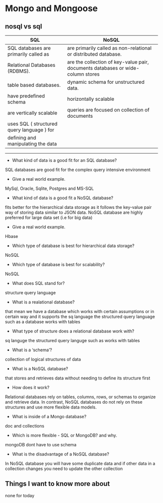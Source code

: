 # Mongo and Mongoose

## nosql vs sql

   **SQL**                                         |   **NoSQL**
---------------------------------------------------|--------------------------------------------------
SQL databases are primarily called as              |are primarily called as non-relational or distributed database.
Relational Databases (RDBMS).                      | are the collection of key-value pair, documents databases or wide-column stores    |-----------------------------------------------------------------------------------------------------
table based databases.                             | dynamic schema for unstructured data.
have predefined schema                             | horizontally scalable
are vertically scalable                            | queries are focused on collection of documents
uses SQL ( structured query language ) for         |
defining and manipulating the data                 |
--------------------------------------------------------------------------------------------------------

* What kind of data is a good fit for an SQL database?

 SQL databases are good fit for the complex query intensive environment

* Give a real world example.

MySql, Oracle, Sqlite, Postgres and MS-SQL

* What kind of data is a good fit a NoSQL database?

 fits better for the hierarchical data storage as it follows the key-value pair way of storing data similar to JSON data. NoSQL database are highly preferred for large data set (i.e for big data)

* Give a real world example.

Hbase

* Which type of database is best for hierarchical data storage?

NoSQL

* Which type of database is best for scalability?

NoSQL

* What does SQL stand for?

structure query language

* What is a realational database?

that mean we have a database which works with certain assumptions or in certain way and it supports the sq language the structured query language such as a database works with tables

* What type of structure does a relational database work with?

sq languge the structured query languge such as works with tables

* What is a ‘schema’?

collection of logical structures of data

* What is a NoSQL database?

that stores and retrieves data without needing to define its structure first

* How does it work?

Relational databases rely on tables, columns, rows, or schemas to organize and retrieve data. In contrast, NoSQL databases do not rely on these structures and use more flexible data models.

* What is inside of a Mongo database?

doc and collections

* Which is more flexible - SQL or MongoDB? and why.

mongoDB dont have to use schema

* What is the disadvantage of a NoSQL database?

In NoSQL database you will have some duplicate data and if other data in a collection changes you need to update the other collection

## Things I want to know more about

none for today
